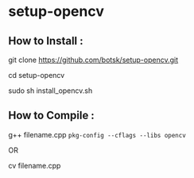 # setup-opencv

## How to Install :

git clone https://github.com/botsk/setup-opencv.git

cd setup-opencv

sudo sh install_opencv.sh


## How to Compile :

g++ filename.cpp `pkg-config --cflags --libs opencv`

OR

cv filename.cpp
